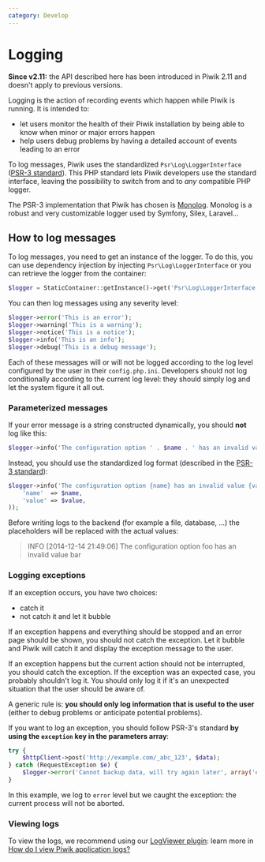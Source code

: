 ```yaml
---
category: Develop
---
```

# Logging

<div class="alert alert-info" markdown="1">
<strong>Since v2.11:</strong>
the API described here has been introduced in Piwik 2.11 and doesn't apply to previous versions.
</div>

Logging is the action of recording events which happen while Piwik is running. It is intended to:

- let users monitor the health of their Piwik installation by being able to know when minor or major errors happen
- help users debug problems by having a detailed account of events leading to an error

To log messages, Piwik uses the standardized `Psr\Log\LoggerInterface` ([PSR-3 standard](http://www.php-fig.org/psr/psr-3/)). This PHP standard lets Piwik developers use the standard interface, leaving the possibility to switch from and to *any* compatible PHP logger.

The PSR-3 implementation that Piwik has chosen is [Monolog](https://github.com/Seldaek/monolog). Monolog is a robust and very customizable logger used by Symfony, Silex, Laravel…

## How to log messages

To log messages, you need to get an instance of the logger. To do this, you can use dependency injection by injecting `Psr\Log\LoggerInterface` or you can retrieve the logger from the container:

```php
$logger = StaticContainer::getInstance()->get('Psr\Log\LoggerInterface');
```

You can then log messages using any severity level:

```php
$logger->error('This is an error');
$logger->warning('This is a warning');
$logger->notice('This is a notice');
$logger->info('This is an info');
$logger->debug('This is a debug message');
```

Each of these messages will or will not be logged according to the log level configured by the user in their `config.php.ini`. Developers should not log conditionally according to the current log level: they should simply log and let the system figure it all out.

### Parameterized messages

If your error message is a string constructed dynamically, you should **not** log like this:

```php
$logger->info('The configuration option ' . $name . ' has an invalid value ' . $value);
```

Instead, you should use the standardized log format (described in the [PSR-3 standard](http://www.php-fig.org/psr/psr-3/)):

```php
$logger->info('The configuration option {name} has an invalid value {value}', array(
    'name'  => $name,
    'value' => $value,
));
```

Before writing logs to the backend (for example a file, database, …) the placeholders will be replaced with the actual values:

> INFO [2014-12-14 21:49:06] The configuration option foo has an invalid value bar

### Logging exceptions

If an exception occurs, you have two choices:

- catch it
- not catch it and let it bubble

If an exception happens and everything should be stopped and an error page should be shown, you should not catch the exception. Let it bubble and Piwik will catch it and display the exception message to the user.

If an exception happens but the current action should not be interrupted, you should catch the exception. If the exception was an expected case, you probably shouldn't log it. You should only log it if it's an unexpected situation that the user should be aware of.

A generic rule is: **you should only log information that is useful to the user** (either to debug problems or anticipate potential problems).

If you want to log an exception, you should follow PSR-3's standard **by using the `exception` key in the parameters array**:

```php
try {
    $httpClient->post('http://example.com/_abc_123', $data);
} catch (RequestException $e) {
    $logger->error('Cannot backup data, will try again later', array('exception' => $e));
}
```

In this example, we log to `error` level but we caught the exception: the current process will not be aborted.

### Viewing logs

To view the logs, we recommend using our [LogViewer plugin](http://plugins.piwik.org/LogViewer): learn more in [How do I view Piwik application logs?](https://piwik.org/faq/how-to/faq_20991/)
